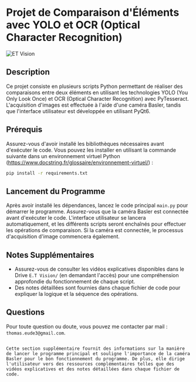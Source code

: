 # Projet de Comparaison d'Éléments avec YOLO et OCR (Optical Character Recognition)

![ET Vision](https://github.com/thomaseude3/ET-Vision/assets/128392497/235b0bd5-3d23-4781-b877-e60d6d3d1cff)

## Description
Ce projet consiste en plusieurs scripts Python permettant de réaliser des comparaisons entre deux éléments en utilisant les technologies YOLO (You Only Look Once) et OCR (Optical Character Recognition) avec PyTesseract. L'acquisition d'images est effectuée à l'aide d'une caméra Basler, tandis que l'interface utilisateur est développée en utilisant PyQt6.

## Prérequis
Assurez-vous d'avoir installé les bibliothèques nécessaires avant d'exécuter le code. Vous pouvez les installer en utilisant la commande suivante dans un environnement virtuel Python (https://www.docstring.fr/glossaire/environnement-virtuel/) :
```bash
pip install -r requirements.txt
```

## Lancement du Programme
Après avoir installé les dépendances, lancez le code principal `main.py` pour démarrer le programme. Assurez-vous que la caméra Basler est connectée avant d'exécuter le code. L'interface utilisateur se lancera automatiquement, et les différents scripts seront enchaînés pour effectuer les opérations de comparaison. Si la caméra est connectée, le processus d'acquisition d'image commencera également.

## Notes Supplémentaires
- Assurez-vous de consulter les vidéos explicatives disponibles dans le Drive `E.T Vision/` (en demandant l'accès) pour une compréhension approfondie du fonctionnement de chaque script.
- Des notes détaillées sont fournies dans chaque fichier de code pour expliquer la logique et la séquence des opérations.

## Questions
Pour toute question ou doute, vous pouvez me contacter par mail : `thomas.eude3@gmail.com`.


```

Cette section supplémentaire fournit des informations sur la manière de lancer le programme principal et souligne l'importance de la caméra Basler pour le bon fonctionnement du programme. De plus, elle dirige l'utilisateur vers des ressources complémentaires telles que des vidéos explicatives et des notes détaillées dans chaque fichier de code.

